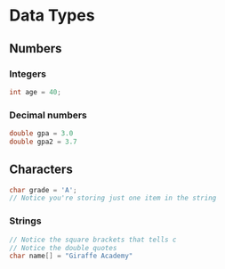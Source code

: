 # Data Types

## Numbers

### Integers

```c
int age = 40;
```

### Decimal numbers

```c
double gpa = 3.0
double gpa2 = 3.7
```

## Characters

```c
char grade = 'A';
// Notice you're storing just one item in the string
```

### Strings

```c
// Notice the square brackets that tells c
// Notice the double quotes
char name[] = "Giraffe Academy"
```
